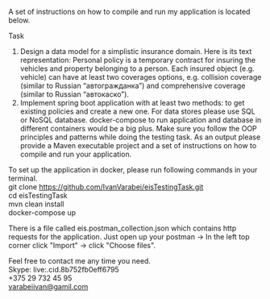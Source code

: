 A set of instructions on how to compile and run my application is located below.

Task
1. Design a data model for a simplistic insurance domain. Here is its text representation:
Personal policy is a temporary contract for insuring the vehicles and property belonging to a person. Each insured object
(e.g. vehicle) can have at least two coverages options, e.g. collision coverage (similar to Russian “автогражданка”) and
comprehensive coverage (similar to Russian “автокаско”).
2. Implement spring boot application with at least two methods: to get existing policies and create a new one. For
data stores please use SQL or NoSQL database. docker-compose to run application and database in different
containers would be a big plus.
Make sure you follow the OOP principles and patterns while doing the testing task. As an output please provide a Maven
executable project and a set of instructions on how to compile and run your application.

To set up the application in docker, please run following commands in your terminal.  
git clone https://github.com/IvanVarabei/eisTestingTask.git  
cd eisTestingTask  
mvn clean install  
docker-compose up  

There is a file called eis.postman_collection.json which contains http requests for the application. 
Just open up your postman -> In the left top corner click "Import" -> click "Choose files".

Feel free to contact me any time you need.  
Skype: live:.cid.8b752fb0eff6795  
+375 29 732 45 95  
varabeiivan@gamil.com  
